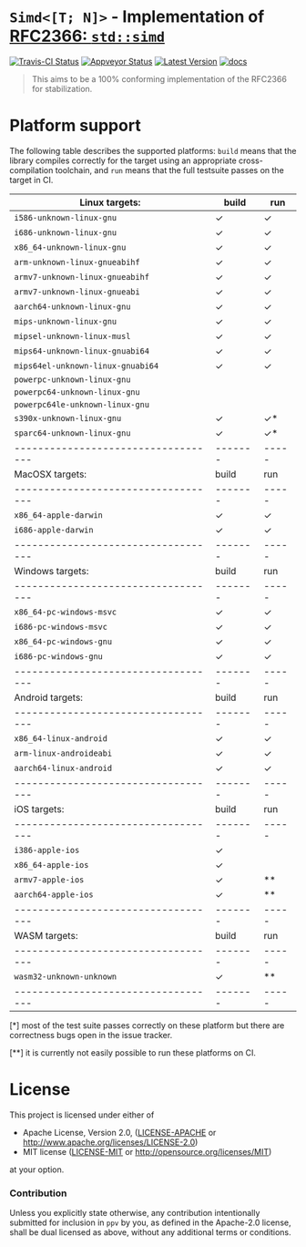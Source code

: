 # `Simd<[T; N]>` - Implementation of [RFC2366: `std::simd`](https://github.com/rust-lang/rfcs/pull/2366)

[![Travis-CI Status]][travis] [![Appveyor Status]][appveyor] [![Latest Version]][crates.io] [![docs]][docs.rs]

> This aims to be a 100% conforming implementation of the RFC2366 for stabilization.

# Platform support

The following table describes the supported platforms: `build` means that the
library compiles correctly for the target using an appropriate cross-compilation
toolchain, and `run` means that the full testsuite passes on the target in CI.

| Linux targets:                    | build | run |
|-----------------------------------|-------|-----|
| `i586-unknown-linux-gnu`          | ✓     | ✓   |
| `i686-unknown-linux-gnu`          | ✓     | ✓   |
| `x86_64-unknown-linux-gnu`        | ✓     | ✓   |
| `arm-unknown-linux-gnueabihf`     | ✓     | ✓   |
| `armv7-unknown-linux-gnueabihf`   | ✓     | ✓   |
| `armv7-unknown-linux-gnueabi`     | ✓     | ✓   |
| `aarch64-unknown-linux-gnu`       | ✓     | ✓   |
| `mips-unknown-linux-gnu`          | ✓     | ✓   |
| `mipsel-unknown-linux-musl`       | ✓     | ✓   |
| `mips64-unknown-linux-gnuabi64`   | ✓     | ✓   |
| `mips64el-unknown-linux-gnuabi64` | ✓     | ✓   |
| `powerpc-unknown-linux-gnu`       |       |     |
| `powerpc64-unknown-linux-gnu`     |       |     |
| `powerpc64le-unknown-linux-gnu`   |       |     |
| `s390x-unknown-linux-gnu`         | ✓     | ✓*  |
| `sparc64-unknown-linux-gnu`       | ✓     | ✓*  |
|-----------------------------------|-------|-----|
| MacOSX targets:                   | build | run |
|-----------------------------------|-------|-----|
| `x86_64-apple-darwin`             | ✓     | ✓   |
| `i686-apple-darwin`               | ✓     | ✓   |
|-----------------------------------|-------|-----|
| Windows targets:                  | build | run |
|-----------------------------------|-------|-----|
| `x86_64-pc-windows-msvc`          | ✓     | ✓   |
| `i686-pc-windows-msvc`            | ✓     | ✓   |
| `x86_64-pc-windows-gnu`           | ✓     | ✓   |
| `i686-pc-windows-gnu`             | ✓     | ✓   |
|-----------------------------------|-------|-----|
| Android targets:                  | build | run |
|-----------------------------------|-------|-----|
| `x86_64-linux-android`            | ✓     | ✓   |
| `arm-linux-androideabi`           | ✓     | ✓   |
| `aarch64-linux-android`           | ✓     | ✓   |
|-----------------------------------|-------|-----|
| iOS targets:                      | build | run |
|-----------------------------------|-------|-----|
| `i386-apple-ios`                  | ✓     |     |
| `x86_64-apple-ios`                | ✓     |     |
| `armv7-apple-ios`                 | ✓     | **  |
| `aarch64-apple-ios`               | ✓     | **   |
|-----------------------------------|-------|-----|
| WASM targets:                     | build | run |
|-----------------------------------|-------|-----|
| `wasm32-unknown-unknown`          | ✓     | **  |
|-----------------------------------|-------|-----|

[*] most of the test suite passes correctly on these platform but
there are correctness bugs open in the issue tracker.

[**] it is currently not easily possible to run these platforms on CI.


# License

This project is licensed under either of

 * Apache License, Version 2.0, ([LICENSE-APACHE](LICENSE-APACHE) or
   http://www.apache.org/licenses/LICENSE-2.0)
 * MIT license ([LICENSE-MIT](LICENSE-MIT) or
   http://opensource.org/licenses/MIT)

at your option.

### Contribution

Unless you explicitly state otherwise, any contribution intentionally submitted
for inclusion in `ppv` by you, as defined in the Apache-2.0 license, shall be
dual licensed as above, without any additional terms or conditions.

[travis]: https://travis-ci.org/gnzlbg/ppv
[Travis-CI Status]: https://travis-ci.org/gnzlbg/ppv.svg?branch=master
[appveyor]: https://ci.appveyor.com/project/gnzlbg/ppv/branch/master
[Appveyor Status]: https://ci.appveyor.com/api/projects/status/lobb2qte2q5gbxbo?svg=true
[Latest Version]: https://img.shields.io/crates/v/ppv.svg
[crates.io]: https://crates.io/crates/ppv
[docs]: https://docs.rs/ppv/badge.svg
[docs.rs]: https://docs.rs/ppv/
